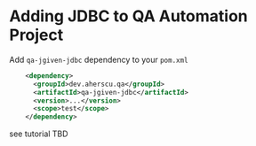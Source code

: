 # Adding JDBC to QA Automation Project

Add `qa-jgiven-jdbc` dependency to your `pom.xml`

```xml
    <dependency>
      <groupId>dev.aherscu.qa</groupId>
      <artifactId>qa-jgiven-jdbc</artifactId>
      <version>...</version>
      <scope>test</scope>
    </dependency>
```

see tutorial TBD

